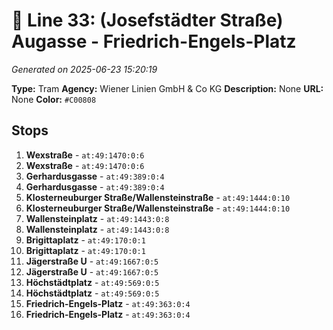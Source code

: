 # 🚊 Line 33: (Josefstädter Straße) Augasse - Friedrich-Engels-Platz

*Generated on 2025-06-23 15:20:19*

**Type:** Tram
**Agency:** Wiener Linien GmbH & Co KG
**Description:** None
**URL:** None
**Color:** `#C00808`

## Stops

1. **Wexstraße** - `at:49:1470:0:6`
2. **Wexstraße** - `at:49:1470:0:6`
3. **Gerhardusgasse** - `at:49:389:0:4`
4. **Gerhardusgasse** - `at:49:389:0:4`
5. **Klosterneuburger Straße/Wallensteinstraße** - `at:49:1444:0:10`
6. **Klosterneuburger Straße/Wallensteinstraße** - `at:49:1444:0:10`
7. **Wallensteinplatz** - `at:49:1443:0:8`
8. **Wallensteinplatz** - `at:49:1443:0:8`
9. **Brigittaplatz** - `at:49:170:0:1`
10. **Brigittaplatz** - `at:49:170:0:1`
11. **Jägerstraße U** - `at:49:1667:0:5`
12. **Jägerstraße U** - `at:49:1667:0:5`
13. **Höchstädtplatz** - `at:49:569:0:5`
14. **Höchstädtplatz** - `at:49:569:0:5`
15. **Friedrich-Engels-Platz** - `at:49:363:0:4`
16. **Friedrich-Engels-Platz** - `at:49:363:0:4`